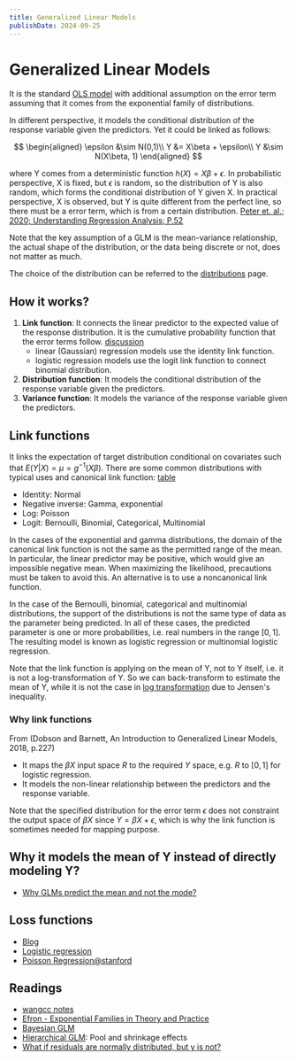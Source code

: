 ```yaml
---
title: Generalized Linear Models
publishDate: 2024-09-25
---
```


# Generalized Linear Models

It is the standard [OLS model](linear-regression.md) with additional assumption on the error term assuming that it comes from the exponential family of distributions.

In different perspective, it models the conditional distribution of the response variable given the predictors. Yet it could be linked as follows:

$$
\begin{aligned}
\epsilon &\sim N(0,1)\\
Y &= X\beta + \epsilon\\
Y &\sim N(X\beta, 1)
\end{aligned}
$$

where Y comes from a deterministic function $h(X)=X\beta+\epsilon$. In probabilistic perspective, X is fixed, but $\epsilon$ is random, so the distribution of Y is also random, which forms the conditional distribution of Y given X. In practical perspective, X is observed, but Y is quite different from the perfect line, so there must be a error term, which is from a certain distribution. [Peter et. al.; 2020; Understanding Regression Analysis; P.52](https://www.routledge.com/Understanding-Regression-Analysis-A-Conditional-Distribution-Approach/Westfall-Arias/p/book/9780367493516)

Note that the key assumption of a GLM is the mean-variance relationship, the actual shape of the distribution, or the data being discrete or not, does not matter as much.

The choice of the distribution can be referred to the [distributions](distributions.md) page.

## How it works?

1. **Link function**: It connects the linear predictor to the expected value of the response distribution. It is the cumulative probability function that the error terms follow. [discussion](https://stats.stackexchange.com/questions/259683/understand-link-function-in-generalized-linear-model/259689#259689)
   - linear (Gaussian) regression models use the identity link function.
   - logistic regression models use the logit link function to connect binomial distribution.
2. **Distribution function**: It models the conditional distribution of the response variable given the predictors.
3. **Variance function**: It models the variance of the response variable given the predictors.

## Link functions

It links the expectation of target distribution conditional on covariates such that $E(Y|X) = \mu = g^{-1}(X\beta)$. There are some common distributions with typical uses and canonical link function: [table](https://en.wikipedia.org/wiki/Generalized_linear_model#Link_function)

- Identity: Normal
- Negative inverse: Gamma, exponential
- Log: Poisson
- Logit: Bernoulli, Binomial, Categorical, Multinomial

In the cases of the exponential and gamma distributions, the domain of the canonical link function is not the same as the permitted range of the mean. In particular, the linear predictor may be positive, which would give an impossible negative mean. When maximizing the likelihood, precautions must be taken to avoid this. An alternative is to use a noncanonical link function.

In the case of the Bernoulli, binomial, categorical and multinomial distributions, the support of the distributions is not the same type of data as the parameter being predicted. In all of these cases, the predicted parameter is one or more probabilities, i.e. real numbers in the range $[0,1]$. The resulting model is known as logistic regression or multinomial logistic regression.

Note that the link function is applying on the mean of Y, not to Y itself, i.e. it is not a log-transformation of Y. So we can back-transform to estimate the mean of Y, while it is not the case in [log transformation](log-transformation.md) due to Jensen's inequality.

### Why link functions

From (Dobson and Barnett, An Introduction to Generalized Linear Models, 2018, p.227)

- It maps the $\beta X$ input space $R$ to the required $Y$ space, e.g. $R$ to $[0,1]$ for logistic regression.
- It models the non-linear relationship between the predictors and the response variable.

Note that the specified distribution for the error term $\epsilon$ does not constraint the output space of $\beta X$ since $Y=\beta X + \epsilon$, which is why the link function is sometimes needed for mapping purpose.

## Why it models the mean of Y instead of directly modeling Y?

- [Why GLMs predict the mean and not the mode?](https://stats.stackexchange.com/questions/174390/why-glms-predict-the-mean-and-not-the-mode)

## Loss functions

- [Blog](https://dafriedman97.github.io/mlbook/content/c2/s1/GLMs.html)
- [Logistic regression](https://medium.com/analytics-vidhya/derivative-of-log-loss-function-for-logistic-regression-9b832f025c2d)
- [Poisson Regression@stanford](https://web.stanford.edu/class/stats200/Lecture27.pdf)

## Readings

- [wangcc notes](https://wangcc.me/LSHTMlearningnote/intro-GLM.html)
- [Efron - Exponential Families in Theory and Practice](https://www.amazon.com/Exponential-Institute-Mathematical-Statistics-Textbooks/dp/1108715664)
- [Bayesian GLM](https://twiecki.io/blog/2013/08/12/bayesian-glms-1/)
- [Hierarchical GLM](https://twiecki.io/blog/2014/03/17/bayesian-glms-3/): Pool and shrinkage effects
- [What if residuals are normally distributed, but y is not?](https://stats.stackexchange.com/questions/12262/what-if-residuals-are-normally-distributed-but-y-is-not/33320#33320)
